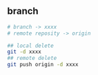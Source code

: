 ## branch

```bash
# branch -> xxxx
# remote reposity -> origin

## local delete
git -d xxxx
## remote delete
git push origin -d xxxx
```
